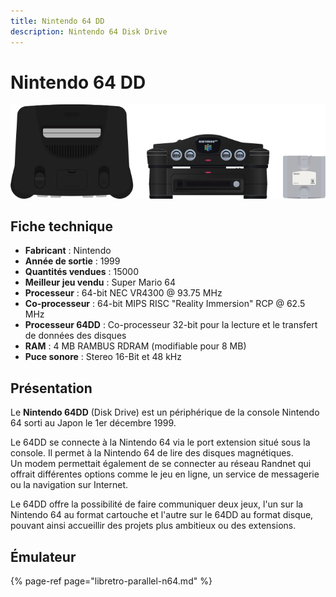 ```yaml
---
title: Nintendo 64 DD
description: Nintendo 64 Disk Drive
---
```


# Nintendo 64 DD

![](./nintendo-64-dd/image%20%28137%29.png)

## Fiche technique

* **Fabricant** : Nintendo
* **Année de sortie** : 1999
* **Quantités vendues** : 15000
* **Meilleur jeu vendu** : Super Mario 64
* **Processeur** : 64-bit NEC VR4300 @ 93.75 MHz
* **Co-processeur** : 64-bit MIPS RISC "Reality Immersion" RCP @ 62.5 MHz
* **Processeur 64DD** : Co-processeur 32-bit pour la lecture et le transfert de données des disques
* **RAM** : 4 MB RAMBUS RDRAM \(modifiable pour 8 MB\)
* **Puce sonore**  : Stereo 16-Bit et 48 kHz

## Présentation

Le **Nintendo 64DD** \(Disk Drive\) est un périphérique de la console Nintendo 64 sorti au Japon le 1er décembre 1999.

Le 64DD se connecte à la Nintendo 64 via le port extension situé sous la console. Il permet à la Nintendo 64 de lire des disques magnétiques.   
Un modem permettait également de se connecter au réseau Randnet qui offrait différentes options comme le jeu en ligne, un service de messagerie ou la navigation sur Internet.

Le 64DD offre la possibilité de faire communiquer deux jeux, l'un sur la Nintendo 64 au format cartouche et l'autre sur le 64DD au format disque, pouvant ainsi accueillir des projets plus ambitieux ou des extensions.

## Émulateur

{% page-ref page="libretro-parallel-n64.md" %}

